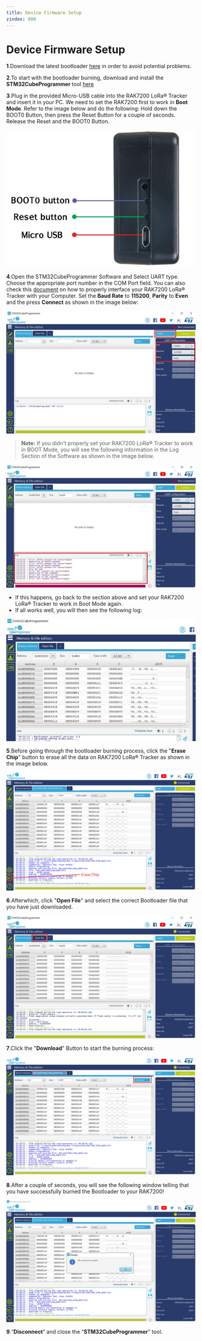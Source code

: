 ```yaml
---
title: Device Firmware Setup
zindex: 800
---
```


# Device Firmware Setup

**1**.Download the latest bootloader [here](https://downloads.rakwireless.com/en/LoRa/RAK7200-Tracker/Firmware/) in order to avoid potential problems.

**2**.To start with the bootloader burning, download and install the **STM32CubeProgrammer** tool [here](https://www.st.com/content/st_com/en/products/development-tools/software-development-tools/stm32-software-development-tools/stm32-programmers/stm32cubeprog.html#overview)

**3**.Plug in the provided Micro-USB cable into the RAK7200 LoRa® Tracker and insert it in your PC. We need to set the RAK7200 first to work in **Boot Mode**. Refer to the image below and do the following: Hold down the BOOT0 Button, then press the Reset Button for a couple of seconds. Release the Reset and the BOOT0 Button.

![Figure 1: RAK7200 Side Panel](images/rak7200buttonandusb.jpg)
 
**4**.Open the STM32CubeProgrammer Software and Select UART type. Choose the appropriate port number in the COM Port field. You can also check this [document](https://doc.rakwireless.com/rak7200-lora---tracker/interfacing-with-rak7200-lora---tracker
) on how to properly interface your RAK7200 LoRa® Tracker with your Computer. Set the **Baud Rate** to **115200**, **Parity** to **Even** and the press **Connect** as shown in the image below:

![Figure 2: STM32CubeProgrammer Interface](images/stm32cubeinterface.jpg)

>**Note:** If you didn't properly set your RAK7200 LoRa® Tracker to work in BOOT Mode, you will see the following information in the Log Section of the Software as shown in the image below.

![Figure 3: Device not in Boot Mode Error](images/booterror.jpg)

* If this happens, go back to the section above and set your RAK7200 LoRa® Tracker to work in Boot Mode again.
* If all works well, you will then see the following log:

![Figure 4: Device Boot Mode Success](images/bootsuccess.jpg)

**5**.Before going through the bootloader burning process, click the "**Erase Chip**" button to erase all the data on RAK7200 LoRa® Tracker as shown in the image below.

![Figure 5: RAK7200 Chip Data Erasing](images/erase.jpg)

**6**.Afterwhich, click "**Open File**" and select the correct Bootloader file that you have just downloaded.

![Figure 6: RAK7200 Bootloader Opening](images/bootloaderopen.jpg)

**7**.Click the "**Download**" Button to start the burning process:

![Figure 7: RAK7200 Bootloader Downloading](images/bootdownload.jpg)

**8**.After a couple of seconds, you will see the following window telling that you have successfully burned the Bootloader to your RAK7200!

![Figure 8: RAK7200 Bootloader Downloading Complete](images/downloadcomplete.jpg)

**9**.“**Disconnect**” and close the “**STM32CubeProgrammer**” tool.